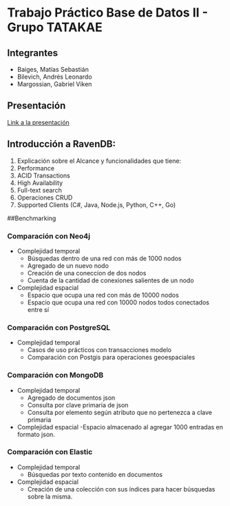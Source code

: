 # Trabajo Práctico Base de Datos II - Grupo TATAKAE

## Integrantes

- Baiges, Matías Sebastián
- Bilevich, Andrés Leonardo
- Margossian, Gabriel Viken 

## Presentación

[Link a la presentación](https://docs.google.com/presentation/d/13mVJ33jD3wlwoXh5DxbftZTCi2Hl1YvEvEp0AHVJ5oo)

## Introducción a RavenDB:

1. Explicación sobre el Alcance y funcionalidades que tiene:
  1. Performance
  2. ACID Transactions
  3. High Availability
  4. Full-text search
2. Operaciones CRUD
3. Supported Clients (C#, Java, Node.js, Python, C++, Go)

##Benchmarking

### Comparación con Neo4j

- Complejidad temporal
  - Búsquedas dentro de una red con más de 1000 nodos
  - Agregado de un nuevo nodo
  - Creación de una coneccion de dos nodos
  - Cuenta de la cantidad de conexiones salientes de un nodo
- Complejidad espacial
  - Espacio que ocupa una red con más de 10000 nodos 
  - Espacio que ocupa una red con 10000 nodos todos conectados entre sí

### Comparación con PostgreSQL

- Complejidad temporal
  - Casos de uso prácticos con transacciones modelo
  - Comparación con Postgis para operaciones geoespaciales

### Comparación con MongoDB

- Complejidad temporal
  - Agregado de documentos json
  - Consulta por clave primaria de json
  - Consulta por elemento según atributo que no pertenezca a clave primaria
- Complejidad espacial
  -Espacio almacenado al agregar 1000 entradas en formato json.

### Comparación con Elastic

- Complejidad temporal
  - Búsquedas por texto contenido en documentos
- Complejidad espacial
  - Creación de una colección con sus índices para hacer búsquedas sobre la misma.
